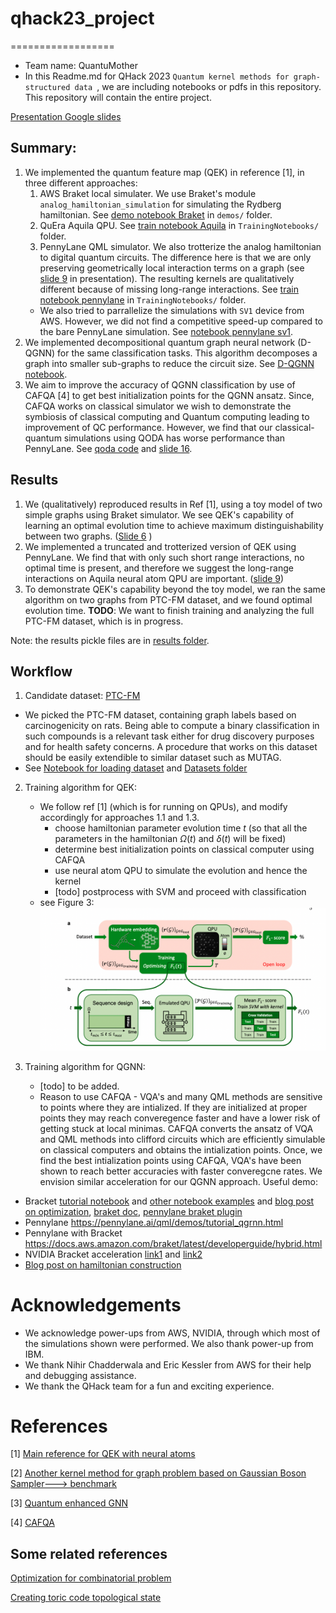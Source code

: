 # qhack23_project
==================
 - Team name: QuantuMother
 - In this Readme.md for QHack 2023 `Quantum kernel methods for graph-structured data
`, we are including notebooks or pdfs in this repository. This repository will contain the entire project.

[Presentation Google slides](https://docs.google.com/presentation/d/1Wuv7EtU-KJm0gStl8GUhptq0lXEqrKhG2jeLSjxC7D4/edit#slide=id.p)

## Summary:

1. We implemented the quantum feature map (QEK) in reference [1], in three different approaches:
    1. AWS Braket local simulater. We use Braket's module `analog_hamiltonian_simulation` for simulating the Rydberg hamiltonian.  See [demo notebook Braket](demos/demo_two_graphs_braket.ipynb) in `demos/` folder.
    2. QuEra Aquila QPU. See [train notebook Aquila](TrainingNotebooks/train_aquila.ipynb) in `TrainingNotebooks/` folder.
    3. PennyLane QML simulator. We also trotterize the analog hamiltonian to digital quantum circuits. The difference here is that we are only preserving geometrically local interaction terms on a graph (see [slide 9](https://docs.google.com/presentation/d/1Wuv7EtU-KJm0gStl8GUhptq0lXEqrKhG2jeLSjxC7D4/edit#slide=id.g21368949250_0_144) in presentation). The resulting kernels are qualitatively different because of missing long-range interactions. See [train notebook pennylane](TrainingNotebooks/train_pennylane.ipynb) in `TrainingNotebooks/` folder.
    - We also tried to parrallelize the simulations with `SV1` device from AWS. However, we did not find a competitive speed-up compared to the bare PennyLane simulation. See [notebook pennylane sv1](TrainingNotebooks/train_pennylane_sv1.ipynb). 
2. We implemented decompositional quantum graph neural network (D-QGNN) for the same classification tasks. This algorithm decomposes a graph into smaller sub-graphs to reduce the circuit size. See [D-QGNN notebook]((D)QGNN.ipynb).
3. We aim to improve the accuracy of QGNN classification by use of CAFQA [4] to get best initialization points for the QGNN ansatz. Since, CAFQA works on classical simulator we wish to demonstrate the symbiosis of classical computing and Quantum computing leading to improvement of QC performance. However, we find that our classical-quantum simulations using QODA has worse performance than PennyLane. 
See [qoda code](qoda_code.py) and [slide 16](https://docs.google.com/presentation/d/1Wuv7EtU-KJm0gStl8GUhptq0lXEqrKhG2jeLSjxC7D4/edit#slide=id.g2135e9cb0b3_3_11). 

## Results

1. We (qualitatively) reproduced results in Ref [1], using a toy model of two simple graphs using Braket simulator. We see QEK's capability of learning an optimal evolution time to achieve maximum distinguishability between two graphs. ([Slide 6](https://docs.google.com/presentation/d/1Wuv7EtU-KJm0gStl8GUhptq0lXEqrKhG2jeLSjxC7D4/edit#slide=id.g2135e9cb0b3_0_5) )
2. We implemented a truncated and trotterized version of QEK using PennyLane. We find that with only such short range interactions, no optimal time is present, and therefore we suggest the long-range interactions on Aquila neural atom QPU are important. ([slide 9](https://docs.google.com/presentation/d/1Wuv7EtU-KJm0gStl8GUhptq0lXEqrKhG2jeLSjxC7D4/edit#slide=id.g21368949250_0_144))
3. To demonstrate QEK's capability beyond the toy model, we ran the same algorithm on two graphs from PTC-FM dataset, and we found optimal evolution time. **TODO**: We want to finish training and analyzing the full PTC-FM dataset, which is in progress. 

Note: the results pickle files are in [results folder](results_QEK). 

## Workflow

1. Candidate dataset: [PTC-FM](https://paperswithcode.com/dataset/ptc)
- We picked the PTC-FM dataset, containing graph labels based on carcinogenicity on rats. Being able to compute a binary classification in such compounds is a relevant task either for drug discovery purposes and for health safety concerns. A procedure that works on this dataset should be easily extendible to similar dataset such as MUTAG. 
- See [Notebook for loading dataset](Datasets/Datasets.ipynb) and [Datasets folder](Datasets)

<!-- -The ogbl-ddi dataset is a homogeneous, unweighted, undirected graph, representing the drug-drug interaction network. Each node represents an FDA-approved or experimental drug. Edges represent interactions between drugs and can be interpreted as a phenomenon where the joint effect of taking the two drugs together is considerably different from the expected effect in which drugs act independently of each other.
Plus: Finding dataset in reference [1], and benchmark our results with the reference paper. We will also generate our own dataset to begin with, probably the most straigthforward way to set up the initial parameters and get an idea of where there is room for optimization.  -->
    
2. Training algorithm for QEK: 
    - We follow ref [1] (which is for running on QPUs), and modify accordingly for approaches 1.1 and 1.3. 
        - choose hamiltonian parameter evolution time $t$ (so that all the parameters in the hamiltonian $\Omega(t)$ and $\delta(t)$ will be fixed)
        - determine best initialization points on classical computer using CAFQA
        - use neural atom QPU to simulate the evolution and hence the kernel
        - [todo] postprocess with SVM and proceed with classification
    - see Figure 3: ![diagram](training_diagram.png)

3. Training algorithm for QGNN:
    - [todo] to be added.
    - Reason to use CAFQA - VQA's and many QML methods are sensitive to points where they are intialized. If they are initialized at proper points they may reach converegence faster and have a lower risk of getting stuck at local minimas. CAFQA converts the ansatz of VQA and QML methods into clifford circuits which are efficiently simulable on classical computers and obtains the intialization points. Once, we find the best intialization points using CAFQA, VQA's have been shown to reach better accuracies with faster converegcne rates. We envision similar acceleration for our QGNN approach.
Useful demo:
 - Bracket [tutorial notebook](https://docs.aws.amazon.com/braket/latest/developerguide/braket-get-started-hello-ahs.html#braket-get-started-analyzing-simulator-results) and [other notebook examples](https://github.com/aws/amazon-braket-examples/tree/main/examples/analog_hamiltonian_simulation) and [blog post on optimization](https://aws.amazon.com/blogs/quantum-computing/optimization-with-rydberg-atom-based-quantum-processor/), [braket doc](https://amazon-braket-sdk-python.readthedocs.io/en/latest/), [pennylane braket plugin](https://amazon-braket-pennylane-plugin-python.readthedocs.io/en/latest/)
 - Pennylane https://pennylane.ai/qml/demos/tutorial_qgrnn.html
 - Pennylane with Bracket https://docs.aws.amazon.com/braket/latest/developerguide/hybrid.html
 - NVIDIA Bracket acceleration [link1](https://aws.amazon.com/blogs/quantum-computing/accelerate-your-simulations-of-hybrid-quantum-algorithms-on-amazon-braket-with-nvidia-cuquantum-and-pennylane/) and [link2](https://github.com/aws/amazon-braket-examples/blob/main/examples/hybrid_jobs/5_Parallelize_training_for_QML/Parallelize_training_for_QML.ipynb)
 - [Blog post on hamiltonian construction](https://pennylane.ai/blog/2021/05/how-to-construct-and-load-hamiltonians-in-pennylane/)
 
# Acknowledgements
- We acknowledge power-ups from AWS, NVIDIA, through which most of the simulations shown were performed. We also thank power-up from IBM. 
- We thank Nihir Chadderwala and Eric Kessler from AWS for their help and debugging assistance.
- We thank the QHack team for a fun and exciting experience. 

# References

[1] [Main reference for QEK with neural atoms](https://arxiv.org/pdf/2211.16337.pdf)

[2] [Another kernel method for graph problem based on  Gaussian Boson Sampler---> benchmark](https://arxiv.org/pdf/1905.12646.pdf)

[3] [Quantum enhanced GNN](https://arxiv.org/pdf/2210.10610.pdf)

[4] [CAFQA](https://arxiv.org/abs/2202.12924)

## Some related references

[Optimization for combinatorial problem](https://arxiv.org/abs/2202.09372)

[Creating toric code topological state](https://arxiv.org/pdf/2112.03923.pdf)



